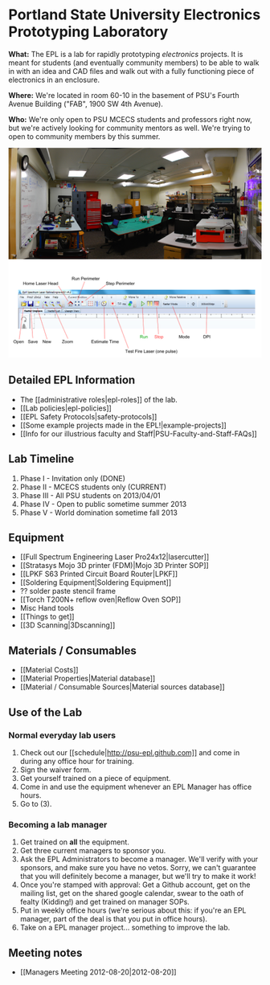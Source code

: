 # Portland State University Electronics Prototyping Laboratory

**What:** The EPL is a lab for rapidly prototyping *electronics* projects. It is meant for students (and eventually community members) to be able to walk in with an idea and CAD files and walk out with a fully functioning piece of electronics in an enclosure.

**Where:** We're located in room 60-10 in the basement of PSU's Fourth Avenue Building ("FAB", 1900 SW 4th Avenue).

**Who:** We're only open to PSU MCECS students and professors right now, but we're actively looking for community mentors as well. We're trying to open to community members by this summer.

![The PSU EPL](images/lab_panorama.png)
![Retina Engrave Toolbar](images/retina_header_icons_labeled.png)

## Detailed EPL Information

- The [[administrative roles|epl-roles]] of the lab.
- [[Lab policies|epl-policies]]
- [[EPL Safety Protocols|safety-protocols]]
- [[Some example projects made in the EPL!|example-projects]]
- [[Info for our illustrious faculty and Staff|PSU-Faculty-and-Staff-FAQs]]

## Lab Timeline

1. Phase I -   Invitation only (DONE)
1. Phase II -  MCECS students only (CURRENT)
1. Phase III - All PSU students on 2013/04/01
1. Phase IV -  Open to public sometime summer 2013
1. Phase V -   World domination sometime fall 2013

## Equipment

- [[Full Spectrum Engineering Laser Pro24x12|lasercutter]]
- [[Stratasys Mojo 3D printer (FDM)|Mojo 3D Printer SOP]]
- [[LPKF S63 Printed Circuit Board Router|LPKF]]
- [[Soldering Equipment|Soldering Equipment]]
- ?? solder paste stencil frame
- [[Torch T200N+ reflow oven|Reflow Oven SOP]]
- Misc Hand tools
- [[Things to get]]
- [[3D Scanning|3Dscanning]]

## Materials / Consumables

- [[Material Costs]]
- [[Material Properties|Material database]]
- [[Material / Consumable Sources|Material sources database]]

## Use of the Lab

### Normal everyday lab users

1. Check out our [[schedule|http://psu-epl.github.com]] and come in during any office hour for training.
1. Sign the waiver form.
1. Get yourself trained on a piece of equipment.
1. Come in and use the equipment whenever an EPL Manager has office hours.
1. Go to (3).

### Becoming a lab manager

1. Get trained on **all** the equipment.
1. Get three current managers to sponsor you.
1. Ask the EPL Administrators to become a manager. We'll verify with your sponsors, and make sure you have no vetos. Sorry, we can't guarantee that you will definitely become a manager, but we'll try to make it work!
1. Once you're stamped with approval: Get a Github account, get on the mailing list, get on the shared google calendar, swear to the oath of fealty (Kidding!) and get trained on manager SOPs.
1. Put in weekly office hours (we're serious about this: if you're an EPL manager, part of the deal is that you put in office hours).
1. Take on a EPL manager project... something to improve the lab.

## Meeting notes

- [[Managers Meeting 2012-08-20|2012-08-20]]
